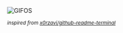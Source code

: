 <div align="justify">
<picture>
    <source media="(prefers-color-scheme: dark)" srcset="https://i.ibb.co/MnGNmyq/output-gif.gif">
    <source media="(prefers-color-scheme: light)" srcset="https://i.ibb.co/MnGNmyq/output-gif.gif">
    <img alt="GIFOS" src="https://i.ibb.co/MnGNmyq/output-gif.gif">
</picture>

<sub><i>inspired from [x0rzavi/github-readme-terminal](https://github.com/x0rzavi/github-readme-terminal)</i></sub>

</div>

<!-- Image deletion URL: https://ibb.co/9nVY7mR/1639597ea2e026a98b84f43627f8ec1b -->